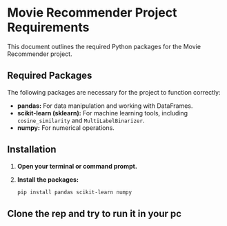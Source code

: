 # Movie Recommender Project Requirements

This document outlines the required Python packages for the Movie Recommender project.

## Required Packages

The following packages are necessary for the project to function correctly:

*   **pandas:** For data manipulation and working with DataFrames.
*   **scikit-learn (sklearn):** For machine learning tools, including `cosine_similarity` and `MultiLabelBinarizer`.
*   **numpy:** For numerical operations.

## Installation

1.  **Open your terminal or command prompt.**

2.  **Install the packages:**

    ```bash
    pip install pandas scikit-learn numpy
    ```
## Clone the rep and try to run it in your pc